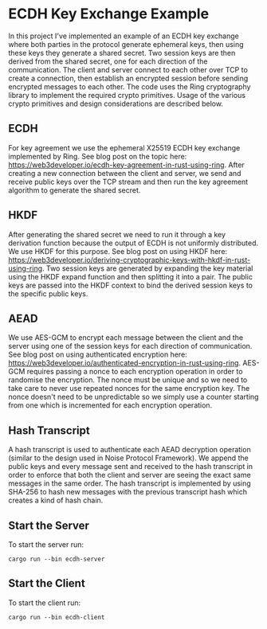 # ECDH Key Exchange Example

In this project I've implemented an example of an ECDH key exchange where both parties in the protocol generate ephemeral keys, 
then using these keys they generate a shared secret. Two session keys are then derived from the shared secret, one for each direction 
of the communication. The client and server connect to each other over TCP to create a connection, then establish an encrypted session
before sending encrypted messages to each other. The code uses the Ring cryptography library to implement the required crypto primitives. 
Usage of the various crypto primitives and design considerations are described below.

## ECDH
For key agreement we use the ephemeral X25519 ECDH key exchange implemented by Ring. See blog post on the topic here: https://web3developer.io/ecdh-key-agreement-in-rust-using-ring.
After creating a new connection between the client and server, we send and receive public keys over the TCP stream and then run the key
agreement algorithm to generate the shared secret. 

## HKDF
After generating the shared secret we need to run it through a key derivation function because the output of ECDH is not uniformly distributed.
We use HKDF for this purpose. See blog post on using HKDF here: https://web3developer.io/deriving-cryptographic-keys-with-hkdf-in-rust-using-ring.
Two session keys are generated by expanding the key material using the HKDF expand function and then splitting it into a pair. The public keys 
are passed into the HKDF context to bind the derived session keys to the specific public keys. 

## AEAD
We use AES-GCM to encrypt each message between the client and the server using one of the session keys for each direction of communication. 
See blog post on using authenticated encryption here: https://web3developer.io/authenticated-encryption-in-rust-using-ring.
AES-GCM requires passing a nonce to each encryption operation in order to randomise the encryption. The nonce must be unique and so we 
need to take care to never use repeated nonces for the same encryption key. The nonce doesn't need to be unpredictable so we simply use a 
counter starting from one which is incremented for each encryption operation. 

## Hash Transcript
A hash transcript is used to authenticate each AEAD decryption operation (similar to the design used in Noise Protocol Framework). We append the 
public keys and every message sent and received to the hash transcript in order to enforce that both the client and server are seeing the exact 
same messages in the same order. The hash transcript is implemented by using SHA-256 to hash new messages with the previous transcript hash which creates
a kind of hash chain.

## Start the Server
To start the server run:
```
cargo run --bin ecdh-server
```

## Start the Client
To start the client run:
```
cargo run --bin ecdh-client
```


